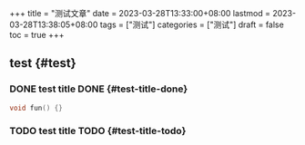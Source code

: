 +++
title = "测试文章"
date = 2023-03-28T13:33:00+08:00
lastmod = 2023-03-28T13:38:05+08:00
tags = ["测试"]
categories = ["测试"]
draft = false
toc = true
+++

## test {#test}


### <span class="org-todo done DONE">DONE</span> test title DONE {#test-title-done}

```c
void fun() {}
```


### <span class="org-todo todo TODO">TODO</span> test title TODO {#test-title-todo}

